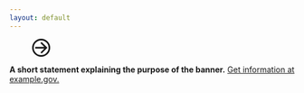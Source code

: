```yaml
---
layout: default
---
```


<section class="bg-primary margin-top-0 padding-2 display-flex flex-align-center" role="banner" aria-label="Announcement">
  <figure class="square-4 margin-0 margin-right-105" alt="">
    <?xml version="1.0" encoding="UTF-8"?><svg xmlns="http://www.w3.org/2000/svg" width="32" height="32" viewBox="0 0 266 266" role="img" alt=""><title>Arrow</title><g fill="none" fill-rule="evenodd"><path fill="#1B1B1B" d="M139.146 47.794l85.56 85.56-84.852 84.852-16.971-16.97L179.118 145H45v-24h133.412l-56.236-56.236 16.97-16.97z"/><circle cx="133" cy="133" r="121" stroke="#1B1B1B" stroke-width="24"/></g></svg>
  </figure>
  <p class="font-sans-md line-height-sans-2 margin-0 padding-0"><strong>A short statement explaining the purpose of the banner.</strong> <a href="#" class="display-inline-block text-ink text-no-wrap text-no-underline border-bottom-1px padding-bottom-1px hover:padding-bottom-0 hover:border-bottom-2px">Get information at example.gov.</a></p>
</section>

